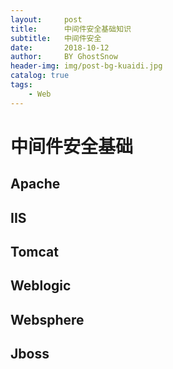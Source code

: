 ```yaml
---
layout:     post
title:      中间件安全基础知识
subtitle:   中间件安全
date:       2018-10-12
author:     BY GhostSnow
header-img: img/post-bg-kuaidi.jpg
catalog: true
tags:
    - Web
---
```

# 中间件安全基础
## Apache
## IIS
## Tomcat
## Weblogic
## Websphere
## Jboss